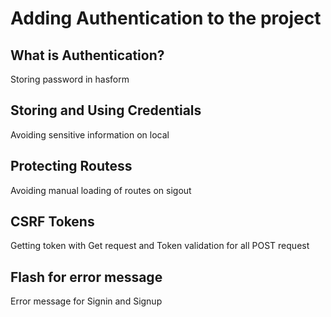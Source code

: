 #   Adding Authentication to the project

## What is Authentication?
Storing password in hasform
## Storing and Using Credentials
Avoiding sensitive information on local 
## Protecting Routess
Avoiding manual loading of routes on sigout
## CSRF Tokens
Getting token with Get request and Token validation for all POST request
## Flash for error message
Error message for Signin and Signup
